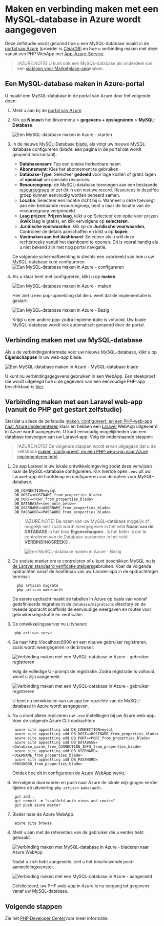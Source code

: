 <properties
    pageTitle="Maken en verbinding maken met een MySQL-database in Azure wordt aangegeven"
    description="Informatie over het gebruik van de Azure-portal maken van een MySQL-database en maak verbinding met deze vanuit een PHP-web-app in Azure wordt aangegeven."
    documentationCenter="php"
    services="app-service\web"
    authors="cephalin"
    manager="wpickett"
    editor=""
    tags="mysql"/>

<tags
    ms.service="multiple"
    ms.workload="data-management"
    ms.tgt_pltfrm="na"
    ms.devlang="PHP"
    ms.topic="article"
    ms.date="08/11/2016"
    ms.author="robmcm;cephalin"/>

# <a name="create-and-connect-to-a-mysql-database-in-azure"></a>Maken en verbinding maken met een MySQL-database in Azure wordt aangegeven

Deze zelfstudie wordt getoond hoe u een MySQL-database maakt in de [portal van Azure](https://portal.azure.com) (provider is [ClearDB](http://www.cleardb.com/)) en hoe u verbinding maken met deze vanuit een PHP WebApp met [App-Azure-Service](./app-service/app-service-value-prop-what-is.md). 

> [AZURE.NOTE] U kunt ook een MySQL-database als onderdeel van een [sjabloon voor Marketplace-app](./app-service-web/app-service-web-create-web-app-from-marketplace.md)maken.

## <a name="create-a-mysql-database-in-azure-portal"></a>Een MySQL-database maken in Azure-portal

U maakt een MySQL-database in de portal van Azure door het volgende doen:

1. Meld u aan bij de [portal van Azure](https://portal.azure.com).

2. Klik op **Nieuw**in het linkermenu > **gegevens + opslagruimte** > **MySQL-Database**.

    ![Een MySQL-database maken in Azure - starten](./media/store-php-create-mysql-database/create-db-1-start.png)

2. In de nieuwe MySQL-Database [blade](azure-portal-overview.md), als volgt uw nieuwe MySQL-database configureren (*blade*: een pagina in de portal dat wordt geopend horizontaal):

    - **Databasenaam**: Typ een unieke herkenbare naam
    - **Abonnement**: Kies het abonnement te gebruiken
    - **Database-Type**: Selecteer **gedeeld** voor lage kosten of gratis lagen of **speciaal** om speciale resources. 
    - **Resourcegroep**: de MySQL-database toevoegen aan een bestaande [resourcegroep](../azure-resource-manager/resource-group-overview.md) of zet dit in een nieuwe record. Resources in dezelfde groep kunnen eenvoudig worden beheerd samen.
    - **Locatie**: Selecteer een locatie dicht bij u. Wanneer u deze toevoegt aan een bestaande resourcegroep, bent u naar de locatie van de resourcegroep vergrendeld.
    - **Laag prijzen**: **Prijzen laag**, klikt u op Selecteer een optie voor prijzen (**kwik** laag is gratis), en klik vervolgens op **selecteren**. 
    - **Juridische voorwaarden**: klik op de **Juridische voorwaarden**, Controleer de details aanschaffen en klikt u op **kopen**.
    - **Vastmaken aan het dashboard**: Selecteer als u wilt deze rechtstreeks vanuit het dashboard te openen. Dit is vooral handig als u niet bekend zijn met nog portal navigatie.
    
    De volgende schermafbeelding is slechts een voorbeeld van hoe u uw MySQL-database kunt configureren.  
    ![Een MySQL-database maken in Azure - configureren](./media/store-php-create-mysql-database/create-db-2-configure.png)

3. Als u klaar bent met configureren, klikt u op **maken**.

    ![Een MySQL-database maken in Azure - maken](./media/store-php-create-mysql-database/create-db-3-create.png)

    Hier ziet u een pop-upmelding dat die u weet dat de implementatie is gestart.

    ![Een MySQL-database maken in Azure - Bezig](./media/store-php-create-mysql-database/create-db-4-started-status.png)

    Krijgt u een andere pop-zodra implementatie is voltooid. Uw blade MySQL-database wordt ook automatisch geopend door de portal.

<a name="connect"></a>
## <a name="connect-to-your-mysql-database"></a>Verbinding maken met uw MySQL-database

Als u de verbindingsinformatie voor uw nieuwe MySQL-database, klikt u op **Eigenschappen** in uw web-app blade.
    
![Een MySQL-database maken in Azure - MySQL-database blade](./media/store-php-create-mysql-database/create-db-5-finished-db-blade.png)

U kunt nu verbindingsgegevens gebruiken in een WebApp. Een steekproef die wordt uitgelegd hoe u de gegevens van een eenvoudige PHP-app beschikbaar is [hier](https://github.com/WindowsAzure/azure-sdk-for-php-samples/tree/master/tasklist-mysql).

## <a name="connect-a-laravel-web-app-from-the-php-get-started-tutorial"></a>Verbinding maken met een Laravel web-app (vanuit de PHP get gestart zelfstudie)

Stel dat u alleen de zelfstudie [maken, configureert, en een PHP-web-app naar Azure implementeren](./app-service-web/app-service-web-php-get-started.md) klaar en hebben een [Laravel](https://www.laravel.com/) WebApp uitgevoerd in Azure wordt aangegeven. U kunt eenvoudig mogelijkheden van een database toevoegen aan uw Laravel-app. Volg de onderstaande stappen:

>[AZURE.NOTE] De volgende stappen wordt ervan uitgegaan dat u de zelfstudie [maken, configureert, en een PHP-web-app naar Azure implementeren hebt](./app-service-web/app-service-web-php-get-started.md).

1. De app Laravel in uw lokale ontwikkelomgeving zodat deze verwijzen naar de MySQL-database configureren. Klik hiertoe open `.env` uit uw Laravel-app de hoofdmap en configureren van de opties voor MySQL-database.

        DB_CONNECTION=mysql
        DB_HOST=<HOSTNAME_from_properties_blade>
        DB_PORT=<PORT_from_properties_blade>
        DB_DATABASE=<see_note_below>
        DB_USERNAME=<USERNAME_from_properties_blade>
        DB_PASSWORD=<PASSWORD_from_properties_blade>

    >[AZURE.NOTE] De naam van uw MySQL-database mogelijk of mogelijk niet zoals wordt weergegeven in het veld **Naam van de DATABASE** in het blad **Eigenschappen** . Is het beter is om te controleren van de Database-parameter in het veld **VERBINDINGSREEKS** . 
    >
    >![Een MySQL-database maken in Azure - Bezig](./media/store-php-create-mysql-database/connect-db-1-database-name.png)

2. De snelste manier om te controleren of u kunt beschikken MySQL nu is [de Laravel standaard verificatie steigers](https://laravel.com/docs/5.2/authentication#authentication-quickstart)gebruiken. Voer de volgende opdrachten vanaf de hoofdmap van uw Laravel-app in de opdrachtregel terminal:

         php artisan migrate
         php artisan make:auth

    De eerste opdracht maakt de tabellen in Azure op basis van vooraf gedefinieerde migraties in de `database/migrations` directory en de tweede opdracht scaffolds de eenvoudige weergaven en routes voor gebruikersregistratie en verificatie.

3. De ontwikkelingsserver nu uitvoeren:

        php artisan serve

4. Ga naar http://localhost:8000 en een nieuwe gebruiker registreren, zoals wordt weergegeven in de browser:

    ![Verbinding maken met een MySQL-database in Azure - gebruiker registreren](./media/store-php-create-mysql-database/connect-db-2-development-server.png)

    Volg de volledige UI-prompt de registratie. Zodra registratie is voltooid, wordt u zijn aangemeld.
    
    ![Verbinding maken met een MySQL-database in Azure - gebruiker registreren](./media/store-php-create-mysql-database/connect-db-3-registered-user.png)

    U bent nu ontwikkelen van uw app ten opzichte van de MySQL-database in Azure wordt aangegeven.

5. Nu u moet alleen repliceren uw `.env` instellingen bij uw Azure web-app. Voer de volgende Azure CLI-opdrachten:

        azure site appsetting add DB_CONNECTION=mysql
        azure site appsetting add DB_HOST=<HOSTNAME_from_properties_blade>
        azure site appsetting add DB_PORT=<PORT_from_properties_blade>
        azure site appsetting add DB_DATABASE=<Database_param_from_CONNECTION_INFO_from_properties_blade>
        azure site appsetting add DB_USERNAME=<USERNAME_from_properties_blade>
        azure site appsetting add DB_PASSWORD=<PASSWORD_from_properties_blade>

    Ontdek hoe dit in [configureren de Azure WebApp werkt](./app-service-web/app-service-web-php-get-started.md#configure).

6. Vervolgens doorvoeren en push naar Azure de lokale wijzigingen eerder tijdens de uitvoering `php artisan make:auth`.

        git add .
        git commit -m "scaffold auth views and routes"
        git push azure master

7. Blader naar de Azure WebApp.

        azure site browse

8. Meld u aan met de referenties van de gebruiker die u eerder hebt gemaakt.

    ![Verbinding maken met MySQL-database in Azure - bladeren naar Azure WebApp](./media/store-php-create-mysql-database/connect-db-4-browse-azure-webapp.png)

    Nadat u zich hebt aangemeld, ziet u het beschrijvende post-aanmeldingsvenster.
    
    ![Verbinding maken met een MySQL-database in Azure - aangemeld](./media/store-php-create-mysql-database/connect-db-5-logged-in.png)

    Gefeliciteerd, uw PHP web-app in Azure is nu toegang tot gegevens vanaf uw MySQL-database. 

## <a name="next-steps"></a>Volgende stappen

Zie het [PHP Developer Center](/develop/php/)voor meer informatie.
